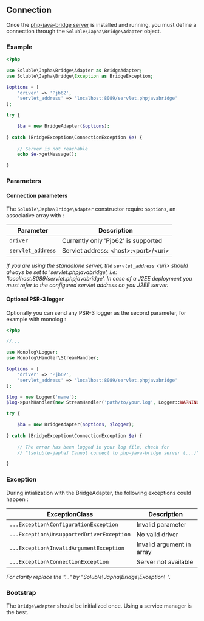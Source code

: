 ## Connection

Once the [php-java-bridge server](./quick_intall.html) is installed and running, you must define
a connection through the `Soluble\Japha\Bridge\Adapter` object. 

### Example

```php
<?php

use Soluble\Japha\Bridge\Adapter as BridgeAdapter;
use Soluble\Japha\Bridge\Exception as BridgeException;

$options = [
    'driver' => 'Pjb62', 
    'servlet_address' => 'localhost:8089/servlet.phpjavabridge'
];

try {

    $ba = new BridgeAdapter($options);
    
} catch (BridgeException\ConnectionException $e) {
  
    // Server is not reachable
    echo $e->getMessage();

} 
```

### Parameters 


#### Connection parameters

The `Soluble\Japha\Bridge\Adapter` constructor require `$options`, an associative array with : 
 
| Parameter        | Description                              |
|------------------|------------------------------------------|
|`driver`          | Currently only 'Pjb62' is supported      |
|`servlet_address` | Servlet address: &lt;host&gt;:&lt;port&gt;/&lt;uri&gt;     |

*If you are using the standalone server, the `servlet_address` &lt;uri&gt; should always be 
set to 'servlet.phpjavabridge', i.e: 'localhost:8089/servlet.phpjavabridge'. In case of a J2EE deployment 
you must refer to the configured servlet address on you J2EE server.* 

#### Optional PSR-3 logger

Optionally you can send any PSR-3 logger as the second parameter, for example with monolog :
  
```php
<?php

//...

use Monolog\Logger;
use Monolog\Handler\StreamHandler;

$options = [
    'driver' => 'Pjb62', 
    'servlet_address' => 'localhost:8089/servlet.phpjavabridge'
];

$log = new Logger('name');
$log->pushHandler(new StreamHandler('path/to/your.log', Logger::WARNING));

try {

    $ba = new BridgeAdapter($options, $logger);
    
} catch (BridgeException\ConnectionException $e) {
  
    // The error has been logged in your log file, check for
    // "[soluble-japha] Cannot connect to php-java-bridge server (...)"

} 
```
  
 
### Exception 

During intialization with the BridgeAdapter, the following exceptions could happen :

| ExceptionClass                           | Description                 |
|------------------------------------------|-----------------------------|
|`...Exception\ConfigurationException`     | Invalid parameter           |
|`...Exception\UnsupportedDriverException` | No valid driver             |
|`...Exception\InvalidArgumentException`   | Invalid argument in array   |
|`...Exception\ConnectionException`        | Server not available        |

*For clarity replace the "..." by "Soluble\Japha\Bridge\Exception\ ".*

### Bootstrap

The `Bridge\Adapter` should be initialized once. Using a service manager is the best.